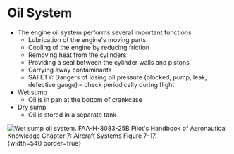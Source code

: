 # Oil System

* The engine oil system performs several important functions
  * Lubrication of the engine's moving parts
  * Cooling of the engine by reducing friction
  * Removing heat from the cylinders
  * Providing a seal between the cylinder walls and pistons
  * Carrying away contaminants
  * SAFETY: Dangers of losing oil pressure (blocked, pump, leak, defective gauge) – check periodically during flight
* Wet sump
  * Oil is in pan at the bottom of crankcase
* Dry sump
  * Oil is stored in a separate tank

![Wet sump oil system. [FAA-H-8083-25B Pilot's Handbook of Aeronautical Knowledge](https://www.faa.gov/regulations_policies/handbooks_manuals/aviation/phak) [Chapter 7: Aircraft Systems](https://www.faa.gov/sites/faa.gov/files/regulations_policies/handbooks_manuals/aviation/phak/09_phak_ch7.pdf) Figure 7-17.](/img/phak/phak-figure-7-17-wet-sump-oil-system.jpg){width=540 border=true}
